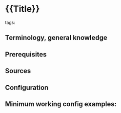 # {{Title}}

tags:


Terminology, general knowledge
---


Prerequisites
---


Sources
---


Configuration
---


Minimum working config examples:
---